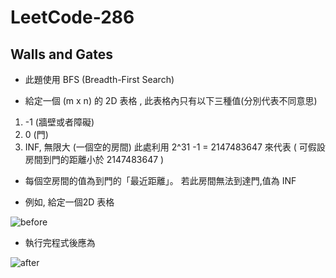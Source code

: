 # LeetCode-286
## Walls and Gates

- 此題使用 BFS (Breadth-First Search) 

- 給定一個 (m x n) 的 2D 表格 , 此表格內只有以下三種值(分別代表不同意思)
1. -1 (牆壁或者障礙)
2.  0 (門)
3. INF, 無限大 (一個空的房間)  此處利用 2^31 -1 = 2147483647 來代表
      ( 可假設房間到門的距離小於 2147483647 )

- 每個空房間的值為到門的「最近距離」。 若此房間無法到達門,值為 INF

- 例如, 給定一個2D 表格



![before](https://user-images.githubusercontent.com/33632760/137959838-7aa55bfe-a841-40a7-bf32-f8e435964b8e.jpg)

  
- 執行完程式後應為



![after](https://user-images.githubusercontent.com/33632760/137959834-deca9f7f-bf25-49a8-8b14-385adf2fc2bb.jpg)

  
